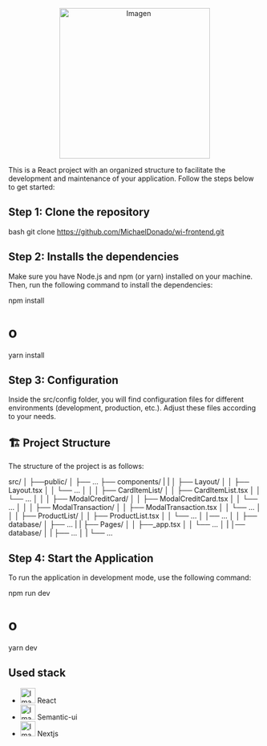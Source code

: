 <p align="center">
  <img src="https://wompi.com/assets/img/landing_pais/banner.png" alt="Imagen" width="300" />
</p>


This is a React project with an organized structure to facilitate the development and maintenance of your application. Follow the steps below to get started:

## Step 1: Clone the repository

bash
git clone https://github.com/MichaelDonado/wi-frontend.git

## Step 2: Installs the dependencies
Make sure you have Node.js and npm (or yarn) installed on your machine. Then, run the following command to install the dependencies:

npm install
# o
yarn install


## Step 3: Configuration

Inside the src/config folder, you will find configuration files for different environments (development, production, etc.). Adjust these files according to your needs.

## 🏗️ Project Structure
The structure of the project is as follows:

src/
│
├──public/
│   ├── ...
├── components/
|   |
│   ├── Layout/
│   │   ├── Layout.tsx
│   │   └── ...
│   │
│   ├── CardItemList/
│   │   ├── CardItemList.tsx
│   │   └── ...
│   │
│   ├── ModalCreditCard/
│   │   ├── ModalCreditCard.tsx
│   │   └── ...
│   │
│   ├── ModalTransaction/
│   │   ├── ModalTransaction.tsx
│   │   └── ...
│   │
│   ├── ProductList/
│   │   ├── ProductList.tsx
│   │   └── ...
│   │── ... 
│   │ 
├── database/
│   ├── ...
|   |
├── Pages/
│   │   ├──_app.tsx
│   │   └── ...
│   |
│── database/
│   |   ├── ...
│   |
└── ...


## Step 4: Start the Application
To run the application in development mode, use the following command:


npm run dev
# o
yarn dev


## Used stack 

- <img src="https://cdn.worldvectorlogo.com/logos/react-2.svg" alt="Imagen" width="30" heigth="30" /> React 
- <img src="https://cdn.worldvectorlogo.com/logos/semantic-ui.svg" alt="Imagen" width="30" heigth="30" /> Semantic-ui
- <img src="https://cdn.worldvectorlogo.com/logos/next-js.svg" alt="Imagen" width="30" heigth="30" /> Nextjs
